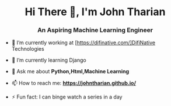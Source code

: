 <h1 align="center"> Hi There 👋, I'm John Tharian</h1>
<h3 align="center">An Aspiring Machine Learning Engineer</h3>



- 🔭 I’m currently working at [https://difinative.com/]DifiNative Technologies

- 🌱 I’m currently learning Django

- 💬 Ask me about **Python,Html,Machine Learning**

- 📫 How to reach me: **https://johntharian.github.io/**

- ⚡ Fun fact: I can binge watch a series in a day


